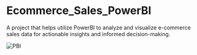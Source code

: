 # Ecommerce_Sales_PowerBI
A project that helps utilize PowerBI to analyze and visualize e-commerce sales data for actionable insights and informed decision-making.



![PBI](https://github.com/bbh6592/Ecommerce_Sales_PowerBI/assets/91121141/363f60a1-c438-4679-990c-4953e0c6cf59)
